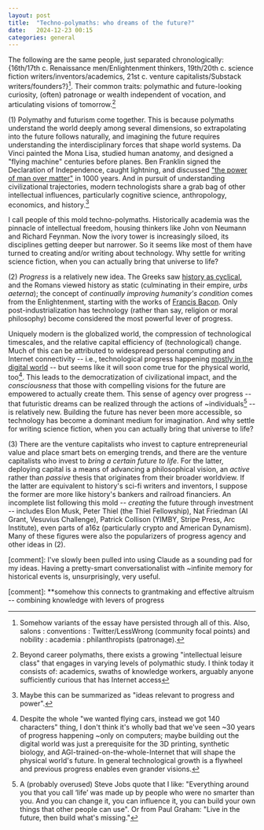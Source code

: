 ```yaml
---
layout: post
title:  "Techno-polymaths: who dreams of the future?"
date:   2024-12-23 00:15
categories: general
---
```


The following are the same people, just separated chronologically: {16th/17th c. Renaissance men/Enlightenment thinkers, 19th/20th c. science fiction writers/inventors/academics, 21st c. venture capitalists/Substack writers/founders?}[^1]. Their common traits: polymathic and future-looking curiosity, (often) patronage or wealth independent of vocation, and articulating visions of tomorrow.[^2]

(1) Polymathy and futurism come together. This is because polymaths understand the world deeply among several dimensions, so extrapolating into the future follows naturally, and imagining the future requires understanding the interdisciplinary forces that shape world systems. Da Vinci painted the Mona Lisa, studied human anatomy, and designed a "flying machine" centuries before planes. Ben Franklin signed the Declaration of Independence, caught lightning, and discussed ["the power of man over matter"](https://founders.archives.gov/documents/Franklin/01-31-02-0325) in 1000 years. And in pursuit of understanding civilizational trajectories, modern technologists share a grab bag of other intellectual influences, particularly cognitive science, anthropology, economics, and history.[^3]

I call people of this mold techno-polymaths. Historically academia was the pinnacle of intellectual freedom, housing thinkers like John von Neumann and Richard Feynman. Now the ivory tower is increasingly siloed, its disciplines getting deeper but narrower. So it seems like most of them have turned to creating and/or writing about technology. Why settle for writing science fiction, when you can actually bring that universe to life?

(2) *Progress* is a relatively new idea. The Greeks saw [history as cyclical](https://www.depts.ttu.edu/westernciv/mc_progress/progress_unit2.php), and the Romans viewed history as static (culminating in their empire, *urbs aeterna*); the concept of *continually improving humanity's condition* comes from the Enlightenment, starting with the works of [Francis Bacon](https://plato.stanford.edu/entries/francis-bacon/). Only post-industrialization has technology (rather than say, religion or moral philosophy) become considered the most powerful lever of progress.

Uniquely modern is the globalized world, the compression of technological timescales, and the relative capital efficiency of (technological) change. Much of this can be attributed to widespread personal computing and Internet connectivity -- i.e., technological progress happening [mostly in the digital world](https://foundersfund.com/2017/01/manifesto/) -- but seems like it will soon come true for the physical world, too[^4]. This leads to the democratization of civilizational impact, and the *consciousness* that those with compelling visions for the future are empowered to actually create them. This sense of agency over progress -- that futuristic dreams can be realized through the actions of ~individuals[^5] -- is relatively new. Building the future has never been more accessible, so technology has become a dominant medium for imagination. And why settle for writing science fiction, when you can actually bring that universe to life?

(3) There are the venture capitalists who invest to capture entrepreneurial value and place smart bets on emerging trends, and there are the venture capitalists who invest to *bring a certain future to life*. For the latter, deploying capital is a means of advancing a philosophical vision, an *active* rather than *passive* thesis that originates from their broader worldview. If the latter are equivalent to history's sci-fi writers and inventors, I suppose the former are more like history's bankers and railroad financiers. An incomplete list following this mold -- *creating* the future through investment -- includes Elon Musk, Peter Thiel (the Thiel Fellowship), Nat Friedman (AI Grant, Vesuvius Challenge), Patrick Collison (YIMBY, Stripe Press, Arc Institute), even parts of a16z (particularly crypto and American Dynamism). Many of these figures were also the popularizers of progress agency and other ideas in (2).

[^1]: Somehow variants of the essay have persisted through all of this. Also, salons : conventions : Twitter/LessWrong (community focal points) and nobility : academia : philanthropists (patronage).

[^2]: Beyond career polymaths, there exists a growing "intellectual leisure class" that engages in varying levels of polymathic study. I think today it consists of: academics, swaths of knowledge workers, arguably anyone sufficiently curious that has Internet access

[^3]: Maybe this can be summarized as "ideas relevant to progress and power".

[^4]: Despite the whole "we wanted flying cars, instead we got 140 characters" thing, I don't think it's wholly bad that we've seen ~30 years of progress happening ~only on computers; maybe building out the digital world was just a prerequisite for the 3D printing, synthetic biology, and AGI-trained-on-the-whole-Internet that will shape the physical world's future. In general technological growth is a flywheel and previous progress enables even grander visions.

[^5]: A (probably overused) Steve Jobs quote that I like: "Everything around you that you call ‘life’ was made up by people who were no smarter than you. And you can change it, you can influence it, you can build your own things that other people can use". Or from Paul Graham: "Live in the future, then build what's missing."

[comment]: I've slowly been pulled into using Claude as a sounding pad for my ideas. Having a pretty-smart conversationalist with ~infinite memory for historical events is, unsurprisingly, very useful.

[comment]: **somehow this connects to grantmaking and effective altruism -- combining knowledge with levers of progress